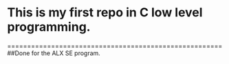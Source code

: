 # This is my first repo in C low level programming.
======================================================
##Done for the ALX SE program.
